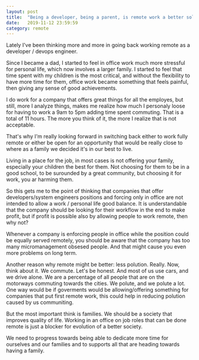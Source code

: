 ```yaml
---
layout: post
title:  "Being a developer, being a parent, is remote work a better solution?"
date:   2019-11-12 23:59:59
category: remote
---
```

Lately I've been thinking more and more in going back working remote as a developer / devops engineer.

Since I became a dad, I started to feel in office work much more stressful for personal life, which now involves
a larger family. I started to feel that time spent with my children is the most critical, and without the
flexibility to have more time for them, office work became something that feels painful, then giving any
sense of good achievements.

I do work for a company that offers great things for all the employes, but still, more I analyze things,
makes me realize how much I personaly loose for having to work a 9am to 5pm adding time spent commuting.
That is a total of 11 hours. The more you think of it, the more I realize that is not acceptable.

That's why I'm really looking forward in switching back either to work fully remote or either be open for an
opportunity that would be really close to where as a family we decided it's in our best to live.

Living in a place for the job, in most cases is not offering your family, especially your children the best for them.
Not choosing for them to be in a good school, to be surounded by a great community, but choosing it for work, you ar
harming them.

So this gets me to the point of thinking that companies that offer developers/system engineers positions and forcing only
in office are not intended to allow a work / personal life good balance. It is understandable that the company
should be looking for their workflow in the end to make profit, but if profit is possible also by allowing
people to work remote, then why not?

Whenever a company is enforcing people in office while the position could be equally served remotely, you should
be aware that the company has too many micromanagement obsesed people. And that might cause you even more problems on
long term.

Another reason why remote might be better: less polution. Really. Now, think about it. We commute. Let's be honest. And most
of us use cars, and we drive alone. We are a percentage of all people that are on the motorways commuting towards the
cities. We polute, and we polute a lot. One way would be if goverments would be allowing/offering something for
companies that put first remote work, this could help in reducing polution caused by us communiting.

But the most important think is families. We should be a society that improves quality of life. Working in an office on
job roles that can be done remote is just a blocker for evolution of a better society.

We need to progress towards being able to dedicate more time for ourselves and our families and to supports all that are
heading towards having a family.
